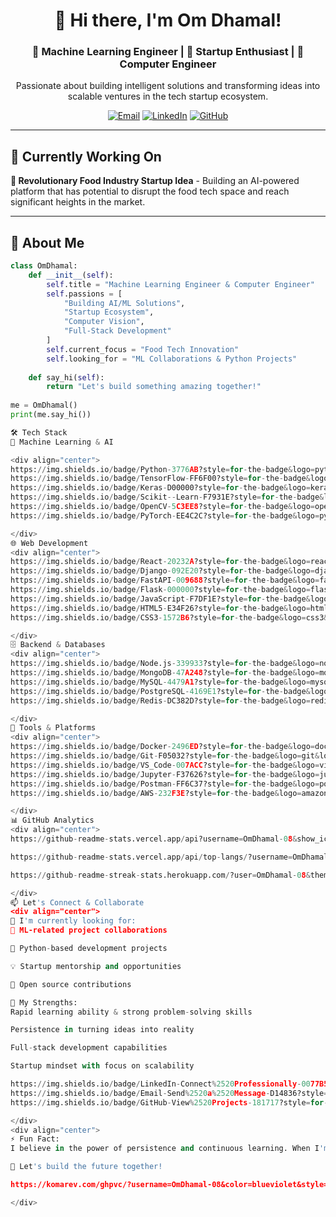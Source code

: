 <div align="center">

# 🚀 Hi there, I'm Om Dhamal! 

### 🤖 Machine Learning Engineer | 💼 Startup Enthusiast | 🔧 Computer Engineer

Passionate about building intelligent solutions and transforming ideas into scalable ventures in the tech startup ecosystem.

[![Email](https://img.shields.io/badge/Email-omdhamal77@gmail.com-D14836?style=for-the-badge&logo=gmail&logoColor=white)](mailto:omdhamal77@gmail.com)
[![LinkedIn](https://img.shields.io/badge/LinkedIn-Connect%20with%20me-0077B5?style=for-the-badge&logo=linkedin&logoColor=white)](https://www.linkedin.com/in/om-dhamal-411545295)
[![GitHub](https://img.shields.io/badge/GitHub-Follow%20me-181717?style=for-the-badge&logo=github&logoColor=white)](https://github.com/OmDhamal-08)

</div>

---

## 📌 Currently Working On

**🍕 Revolutionary Food Industry Startup Idea** - Building an AI-powered platform that has potential to disrupt the food tech space and reach significant heights in the market.

---

## 🎯 About Me

```python
class OmDhamal:
    def __init__(self):
        self.title = "Machine Learning Engineer & Computer Engineer"
        self.passions = [
            "Building AI/ML Solutions",
            "Startup Ecosystem",
            "Computer Vision",
            "Full-Stack Development"
        ]
        self.current_focus = "Food Tech Innovation"
        self.looking_for = "ML Collaborations & Python Projects"
        
    def say_hi(self):
        return "Let's build something amazing together!"
        
me = OmDhamal()
print(me.say_hi())

🛠️ Tech Stack
🤖 Machine Learning & AI

<div align="center">
https://img.shields.io/badge/Python-3776AB?style=for-the-badge&logo=python&logoColor=white
https://img.shields.io/badge/TensorFlow-FF6F00?style=for-the-badge&logo=tensorflow&logoColor=white
https://img.shields.io/badge/Keras-D00000?style=for-the-badge&logo=keras&logoColor=white
https://img.shields.io/badge/Scikit--Learn-F7931E?style=for-the-badge&logo=scikit-learn&logoColor=white
https://img.shields.io/badge/OpenCV-5C3EE8?style=for-the-badge&logo=opencv&logoColor=white
https://img.shields.io/badge/PyTorch-EE4C2C?style=for-the-badge&logo=pytorch&logoColor=white

</div>
🌐 Web Development
<div align="center">
https://img.shields.io/badge/React-20232A?style=for-the-badge&logo=react&logoColor=61DAFB
https://img.shields.io/badge/Django-092E20?style=for-the-badge&logo=django&logoColor=white
https://img.shields.io/badge/FastAPI-009688?style=for-the-badge&logo=fastapi&logoColor=white
https://img.shields.io/badge/Flask-000000?style=for-the-badge&logo=flask&logoColor=white
https://img.shields.io/badge/JavaScript-F7DF1E?style=for-the-badge&logo=javascript&logoColor=black
https://img.shields.io/badge/HTML5-E34F26?style=for-the-badge&logo=html5&logoColor=white
https://img.shields.io/badge/CSS3-1572B6?style=for-the-badge&logo=css3&logoColor=white

</div>
🗄️ Backend & Databases
<div align="center">
https://img.shields.io/badge/Node.js-339933?style=for-the-badge&logo=nodedotjs&logoColor=white
https://img.shields.io/badge/MongoDB-47A248?style=for-the-badge&logo=mongodb&logoColor=white
https://img.shields.io/badge/MySQL-4479A1?style=for-the-badge&logo=mysql&logoColor=white
https://img.shields.io/badge/PostgreSQL-4169E1?style=for-the-badge&logo=postgresql&logoColor=white
https://img.shields.io/badge/Redis-DC382D?style=for-the-badge&logo=redis&logoColor=white

</div>
🔧 Tools & Platforms
<div align="center">
https://img.shields.io/badge/Docker-2496ED?style=for-the-badge&logo=docker&logoColor=white
https://img.shields.io/badge/Git-F05032?style=for-the-badge&logo=git&logoColor=white
https://img.shields.io/badge/VS_Code-007ACC?style=for-the-badge&logo=visual-studio-code&logoColor=white
https://img.shields.io/badge/Jupyter-F37626?style=for-the-badge&logo=jupyter&logoColor=white
https://img.shields.io/badge/Postman-FF6C37?style=for-the-badge&logo=postman&logoColor=white
https://img.shields.io/badge/AWS-232F3E?style=for-the-badge&logo=amazon-aws&logoColor=white

</div>
📊 GitHub Analytics
<div align="center">
https://github-readme-stats.vercel.app/api?username=OmDhamal-08&show_icons=true&theme=radical&hide_border=true&include_all_commits=true&count_private=true

https://github-readme-stats.vercel.app/api/top-langs/?username=OmDhamal-08&layout=compact&theme=radical&hide_border=true

https://github-readme-streak-stats.herokuapp.com/?user=OmDhamal-08&theme=radical&hide_border=true

</div>
📫 Let's Connect & Collaborate
<div align="center">
🎯 I'm currently looking for:
🤝 ML-related project collaborations

🐍 Python-based development projects

💡 Startup mentorship and opportunities

🌱 Open source contributions

🚀 My Strengths:
Rapid learning ability & strong problem-solving skills

Persistence in turning ideas into reality

Full-stack development capabilities

Startup mindset with focus on scalability

https://img.shields.io/badge/LinkedIn-Connect%2520Professionally-0077B5?style=for-the-badge&logo=linkedin&logoColor=white
https://img.shields.io/badge/Email-Send%2520a%2520Message-D14836?style=for-the-badge&logo=gmail&logoColor=white
https://img.shields.io/badge/GitHub-View%2520Projects-181717?style=for-the-badge&logo=github&logoColor=white

</div>
<div align="center">
⚡ Fun Fact:
I believe in the power of persistence and continuous learning. When I'm not coding, you'll find me exploring new technologies, brainstorming startup ideas, or contributing to innovative projects that make a difference!

🚀 Let's build the future together!

https://komarev.com/ghpvc/?username=OmDhamal-08&color=blueviolet&style=flat-square

</div>

```
